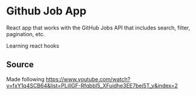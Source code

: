 
# Github Job App

React app that works with the GitHub Jobs API that includes search, filter, pagination, etc.

Learning react hooks


## Source

Made following https://www.youtube.com/watch?v=fxY1q4SCB64&list=PLillGF-RfqbbI5_XFuidhe3EE7bej5T_y&index=2

